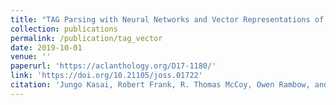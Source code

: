 ```yaml
---
title: "TAG Parsing with Neural Networks and Vector Representations of Supertags"
collection: publications
permalink: /publication/tag_vector
date: 2019-10-01
venue: ''
paperurl: 'https://aclanthology.org/D17-1180/'
link: 'https://doi.org/10.21105/joss.01722'
citation: 'Jungo Kasai, Robert Frank, R. Thomas McCoy, Owen Rambow, and Alexis Nasr. 2017. &quot;TAG Parsing with Neural Networks and Vector Representations of Supertags.&quot; <i>Proceedings of the Conference on Empirical Methods in Natural Language Processing (EMNLP)</i>.'
---
```

